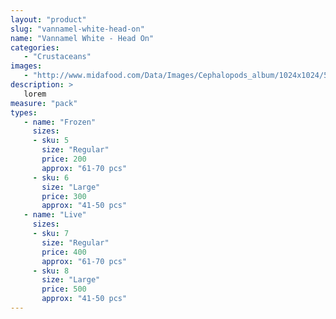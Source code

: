 ```yaml
---
layout: "product"
slug: "vannamel-white-head-on"
name: "Vannamel White - Head On"
categories:
   - "Crustaceans"
images:
   - "http://www.midafood.com/Data/Images/Cephalopods_album/1024x1024/54acdb77e60ec196.jpg"
description: >
   lorem
measure: "pack"
types: 
   - name: "Frozen"
     sizes: 
     - sku: 5
       size: "Regular"
       price: 200
       approx: "61-70 pcs"
     - sku: 6
       size: "Large"
       price: 300
       approx: "41-50 pcs"
   - name: "Live"
     sizes: 
     - sku: 7
       size: "Regular"
       price: 400
       approx: "61-70 pcs"
     - sku: 8
       size: "Large"
       price: 500
       approx: "41-50 pcs"
---
```

